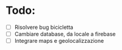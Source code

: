 # Todo:

- [ ] Risolvere bug bicicletta
- [ ] Cambiare database, da locale a firebase
- [ ] Integrare maps e geolocalizzazione
